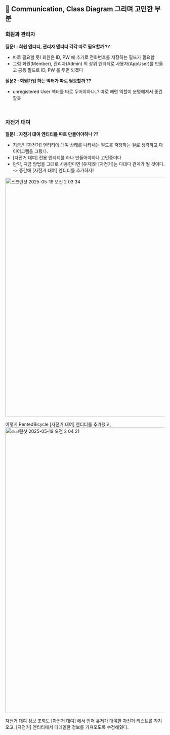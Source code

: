 ## 🧐 Communication, Class Diagram 그리며 고민한 부분

### 회원과 관리자

**질문1 : 회원 엔티티, 관리자 엔티티 각각 따로 필요할까 ??**
- 따로 필요할 듯! 회원은 ID, PW 에 추가로 전화번호를 저장하는 필드가 필요함
- 그럼 회원(Member), 관리자(Admin) 의 상위 엔티티로 사용자(AppUser)를 만들고 공통 필드로 ID, PW 를 두면 되겠다

**질문2 : 회원가입 하는 액터가 따로 필요할까 ??**
- unregistered User 액터를 따로 두어야하나..? 따로 빼면 역할이 분명해져서 좋긴 할듯



<br>

### 자전거 대여

**질문1 : 자전거 대여 엔티티를 따로 만들어야하나 ??**
- 지금은 [자전거] 엔티티에 대여 상태를 나타내는 필드를 저장하는 걸로 생각하고 다이어그램을 그렸다.
- [자전거 대여] 전용 엔티티를 하나 만들어야하나 고민중이다
- 만약, 지금 방법을 그대로 사용한다면 [유저]와 [자전거]는 다대다 관계가 될 것이다. -> 중간에 [자전거 대여] 엔티티를 추가하자!

<img width="752" alt="스크린샷 2025-05-19 오전 2 03 34" src="https://github.com/user-attachments/assets/6f61d283-e2cc-4c2c-a830-8cf21eaec356" />

이렇게 RentedBicycle [자전거 대여] 엔티티를 추가했고,
<img width="900" alt="스크린샷 2025-05-19 오전 2 04 21" src="https://github.com/user-attachments/assets/1077642c-53db-401d-a0a9-f670ad306ae8" />

자전거 대여 정보 조회도 [자전거 대여] 에서 먼저 유저가 대여한 자전거 리스트를 가져오고, [자전거] 엔티티에서 디테일한 정보를 가져오도록 수정해줬다.
